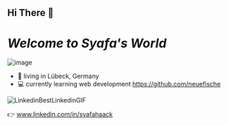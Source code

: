 ## Hi There 👋
# **_Welcome to Syafa's World_**

![image](https://github.com/syafahaack/SyafaHaack/assets/170949508/67d4619f-0e90-4cbc-acbe-a45486c13bfb)


- 🏡 living in Lübeck, Germany
- 💻 currently learning web development https://github.com/neuefische
  
![LinkedinBestLinkedinGIF](https://github.com/syafahaack/SyafaHaack/assets/170949508/b100d4ef-9fac-4762-9599-407cb6812e33)

👉 www.linkedin.com/in/syafahaack


<!--
**syafahaack/SyafaHaack** is a ✨ _special_ ✨ repository because its `README.md` (this file) appears on your GitHub profile.

Here are some ideas to get you started:

- 🔭 I’m living in Lübeck
- 🌱 I’m currently learning web development

- 😄 Pronouns: ...
- ⚡ Fun fact: ...
-->
